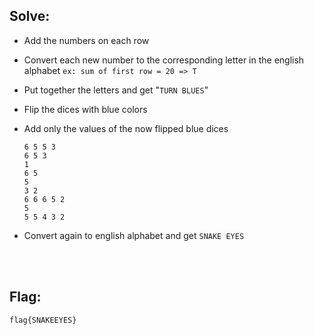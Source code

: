 ## Solve:

- Add the numbers on each row 
- Convert each new number to the corresponding letter in the english alphabet 
  `ex: sum of first row = 20 => T`

- Put together the letters and get "`TURN BLUES`"

- Flip the dices with blue colors
- Add only the values of the now flipped blue dices
  ```
  6 5 5 3
  6 5 3
  1
  6 5
  5
  3 2
  6 6 6 5 2 
  5 
  5 5 4 3 2
  ```
- Convert again to english alphabet and get `SNAKE EYES`

<br/><br/>

## Flag:
`flag{SNAKEEYES}`
